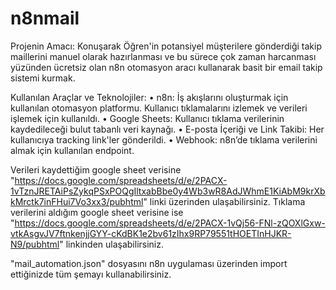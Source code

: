 # n8nmail
Projenin Amacı:
Konuşarak Öğren'in potansiyel müşterilere gönderdiği takip maillerini manuel olarak hazırlanması ve bu sürece çok zaman harcanması yüzünden ücretsiz olan  n8n otomasyon aracı kullanarak basit bir email takip sistemi kurmak.

Kullanılan Araçlar ve Teknolojiler:
•	n8n: İş akışlarını oluşturmak için kullanılan otomasyon platformu. Kullanıcı tıklamalarını izlemek ve verileri işlemek için kullanıldı.
•	Google Sheets: Kullanıcı tıklama verilerinin kaydedileceği bulut tabanlı veri kaynağı.
•	E-posta İçeriği ve Link Takibi: Her kullanıcıya tracking link'ler gönderildi.
•	Webhook: n8n’de tıklama verilerini almak için kullanılan endpoint.

Verileri kaydettiğim google sheet verisine "https://docs.google.com/spreadsheets/d/e/2PACX-1vTznJRETAiPsZykqPSxPOQgIltxabBbe0y4Wb3wR8AdJWhmE1KiAbM9krXbkMrctk7inFHui7Vo3xx3/pubhtml" linki üzerinden ulaşabilirsiniz.
Tıklama verilerini aldığım google sheet verisine ise "https://docs.google.com/spreadsheets/d/e/2PACX-1vQj56-FNl-zQOXlGxw-vtkAsgvJV7ftnkenjjGYY-cKdBK1e2bv61zIhx9RP79551tHOETInHJKR-N9/pubhtml" linkinden ulaşabilirsiniz.

"mail_automation.json" dosyasını n8n uygulaması üzerinden import ettiğinizde tüm şemayı kullanabilirsiniz. 
